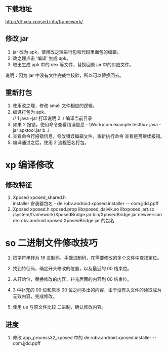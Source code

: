 ## 下载地址

http://dl-xda.xposed.info/framework/

## 修改 jar

1. jar 改为 apk，使用改之理进行包和代码里面包的编辑。
2. 改之理点击 ‘编译’ 生成 apk。
3. 取出生成 apk 中的 dex 等文件，替换回原 jar 中的对应文件。

说明：因为 jar 中没有文件完成性校验，所以可以替换回去。

## 重新打包

1. 使用改之理，修改 smali 文件相应的逻辑。
2. 编译打包为 apk。        
// 1 java -jar 打印说明  2 ./  编译当前目录
3. 如果 2 报错，使用命令查看错误信息 - \Work\com.example.testfix> java -jar apktool.jar  b  ./
4. 查看命令行报错信息，修改错误编辑文件，重新执行命令 查看是否继续报错。
5. 编译通过之后，使用 2 流程签名打包。


# xp 编译修改

## 修改特征

1. Xposed xposed_shared.h  
   installer 安装器包名 - de.robv.android.xposed.installer   -- com.jjdd.ppff
2. Xposed xposed.h
   xposed.prop
   libxposed_dalvik.so
   libxposed_art.so
   /system/framework/XposedBridge.jar
   bin/XposedBridge.jar.newversion
   de.robv.android.xposed.XposedBridge  jar 的包名

# so 二进制文件修改技巧

1. 把字符串转为 16 进制码，手敲进制码，在需要修改的多个文件中查找定位。
2. 找到特征码，确定开头修改的位置，以及最近的 00 结束位。
3. 从开始位，替换修改的内容，补充后面的内容到 00 结束位。
4. 3 中补充的 00 位和原本 00 位之间多出的内容，由于没有头文件的读取成为无效内容，完成修改。

5. 使用 ue 与原文件比较 二进制，确认修改内容。

## 进度

1. 修改 app_process32_xposed 中的 de.robv.android.xposed.installer -- com.jjdd.ppff
